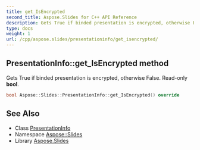 ```yaml
---
title: get_IsEncrypted
second_title: Aspose.Slides for C++ API Reference
description: Gets True if binded presentation is encrypted, otherwise False. Read-only bool.
type: docs
weight: 1
url: /cpp/aspose.slides/presentationinfo/get_isencrypted/
---
```

## PresentationInfo::get_IsEncrypted method


Gets True if binded presentation is encrypted, otherwise False. Read-only **bool**.

```cpp
bool Aspose::Slides::PresentationInfo::get_IsEncrypted() override
```

## See Also

* Class [PresentationInfo](../)
* Namespace [Aspose::Slides](../../)
* Library [Aspose.Slides](../../../)
